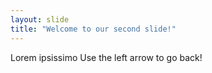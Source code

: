 ```yaml
---
layout: slide
title: "Welcome to our second slide!"
---
```

Lorem ipsissimo
Use the left arrow to go back!

